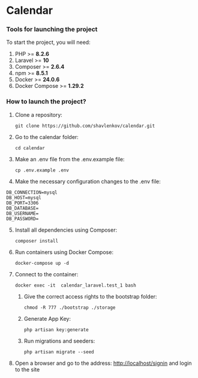 # Calendar

### Tools for launching the project
To start the project, you will need:
1. PHP >= **8.2.6**
2. Laravel >= **10**
3. Composer >= **2.6.4**
4. npm >= **8.5.1**
5. Docker >= **24.0.6**
6. Docker Compose >= **1.29.2**

### How to launch the project?
1. Clone a repository:

   `git clone https://github.com/shavlenkov/calendar.git`
2. Go to the calendar folder:

   `cd calendar`
3. Make an .env file from the .env.example file:

   `cp .env.example .env`
4. Make the necessary configuration changes to the .env file:
```
DB_CONNECTION=mysql
DB_HOST=mysql
DB_PORT=3306
DB_DATABASE=
DB_USERNAME=
DB_PASSWORD=
```
5. Install all dependencies using Composer:

   `composer install`

6. Run containers using Docker Compose:

   `docker-compose up -d`
7. Connect to the container:

   `docker exec -it  calendar_laravel.test_1 bash`
    1. Give the correct access rights to the bootstrap folder:

       `chmod -R 777 ./bootstrap ./storage`
    2. Generate App Key:

       `php artisan key:generate`
    3. Run migrations and seeders:

       `php artisan migrate --seed`
10. Open a browser and go to the address:
    [http://localhost/signin](http://localhost/signin "http://localhost/login/signin") and login to the site

